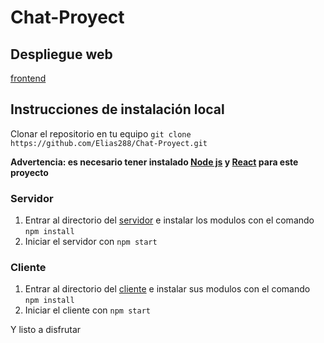 # Chat-Proyect

## Despliegue web

[frontend](https://elelichat.netlify.app)

## Instrucciones de instalación local
Clonar el repositorio en tu equipo ``` git clone https://github.com/Elias288/Chat-Proyect.git ```

**Advertencia: es necesario tener instalado [Node js](https://nodejs.org/es/) y [React](https://es.reactjs.org/) para este proyecto**

### Servidor
1. Entrar al directorio del [servidor](Server/) e instalar los modulos con el comando ``` npm install ```
2. Iniciar el servidor con ``` npm start ```

### Cliente
1. Entrar al directorio del [cliente](cliente/) e instalar sus modulos con el comando ``` npm install ```
2. Iniciar el cliente con ``` npm start ```


Y listo a disfrutar
